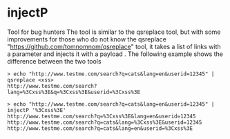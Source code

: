 # injectP
Tool for bug hunters The tool is similar to the qsreplace tool, but with some improvements for those who do not know the qsreplace "https://github.com/tomnomnom/qsreplace" tool, it takes a list of links with a parameter and injects it with a payload .
The following example shows the difference between the two tools

```
> echo "http://www.testme.com/search?q=cats&lang=en&userid=12345" | qsreplace <xss>
http://www.testme.com/search?lang=%3Cxss%3E&q=%3Cxss%3E&userid=%3Cxss%3E
```

```
> echo "http://www.testme.com/search?q=cats&lang=en&userid=12345" | injectP '%3Cxss%3E'
http://www.testme.com/search?q=%3Cxss%3E&lang=en&userid=12345
http://www.testme.com/search?q=cats&lang=%3Cxss%3E&userid=12345
http://www.testme.com/search?q=cats&lang=en&userid=%3Cxss%3E

```
